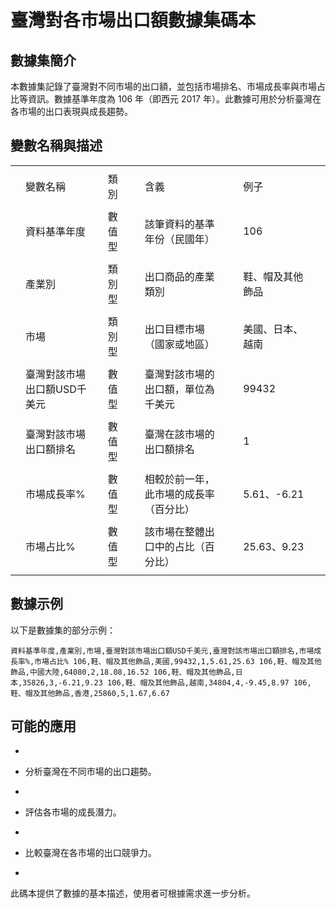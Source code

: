 # 臺灣對各市場出口額數據集碼本

## 數據集簡介

本數據集記錄了臺灣對不同市場的出口額，並包括市場排名、市場成長率與市場占比等資訊。數據基準年度為 106 年（即西元 2017 年）。此數據可用於分析臺灣在各市場的出口表現與成長趨勢。

## 變數名稱與描述

|     |                             |     |        |     |                                        |     |                  |     |
|-----|-----------------------------|-----|--------|-----|----------------------------------------|-----|------------------|-----|
|     |                             |     |        |     |                                        |     |                  |     |
|     | 變數名稱                    |     | 類別   |     | 含義                                   |     | 例子             |     |
|     |                             |     |        |     |                                        |     |                  |     |
|     | 資料基準年度                |     | 數值型 |     | 該筆資料的基準年份（民國年）           |     | 106              |     |
|     |                             |     |        |     |                                        |     |                  |     |
|     | 產業別                      |     | 類別型 |     | 出口商品的產業類別                     |     | 鞋、帽及其他飾品 |     |
|     |                             |     |        |     |                                        |     |                  |     |
|     | 市場                        |     | 類別型 |     | 出口目標市場（國家或地區）             |     | 美國、日本、越南 |     |
|     |                             |     |        |     |                                        |     |                  |     |
|     | 臺灣對該市場出口額USD千美元 |     | 數值型 |     | 臺灣對該市場的出口額，單位為千美元     |     | 99432            |     |
|     |                             |     |        |     |                                        |     |                  |     |
|     | 臺灣對該市場出口額排名      |     | 數值型 |     | 臺灣在該市場的出口額排名               |     | 1                |     |
|     |                             |     |        |     |                                        |     |                  |     |
|     | 市場成長率%                 |     | 數值型 |     | 相較於前一年，此市場的成長率（百分比） |     | 5.61、-6.21      |     |
|     |                             |     |        |     |                                        |     |                  |     |
|     | 市場占比%                   |     | 數值型 |     | 該市場在整體出口中的占比（百分比）     |     | 25.63、9.23      |     |
|     |                             |     |        |     |                                        |     |                  |     |

## 數據示例

以下是數據集的部分示例：

```         
資料基準年度,產業別,市場,臺灣對該市場出口額USD千美元,臺灣對該市場出口額排名,市場成長率%,市場占比% 106,鞋、帽及其他飾品,美國,99432,1,5.61,25.63 106,鞋、帽及其他飾品,中國大陸,64080,2,18.08,16.52 106,鞋、帽及其他飾品,日本,35826,3,-6.21,9.23 106,鞋、帽及其他飾品,越南,34804,4,-9.45,8.97 106,鞋、帽及其他飾品,香港,25860,5,1.67,6.67 
```

## 可能的應用

-   

-   分析臺灣在不同市場的出口趨勢。

-   

-   評估各市場的成長潛力。

-   

-   比較臺灣在各市場的出口競爭力。

-   

此碼本提供了數據的基本描述，使用者可根據需求進一步分析。
